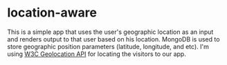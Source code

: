 # location-aware
This is a simple app that uses the user's geographic location as an input and renders output to that user based on his location. MongoDB is used to store geographic position parameters (latitude, longitude, and etc).  I'm using [W3C Geolocation API](http://www.w3.org/TR/geolocation-API) for locating the visitors to our  app.
